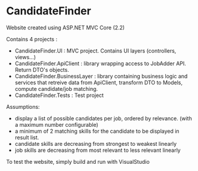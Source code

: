 # CandidateFinder

Website created using ASP.NET MVC Core (2.2)

Contains 4 projects :
 - CandidateFinder.UI : MVC project. Contains UI layers (controllers, views...)
 - CandidateFinder.ApiClient : library wrapping access to JobAdder API. Return DTO's objects.
 - CandidateFinder.BusinessLayer : library containing business logic and services that retreive data from ApiClient, transform DTO to Models, compute candidate/job matching.
- CandidateFinder.Tests : Test project
 
 Assumptions:
 - display a list of possible candidates per job, ordered by relevance. (with a maximum number configurable)
 - a minimum of 2 matching skills for the candidate to be displayed in result list.
 - candidate skills are decreasing from strongest to weakest linearly
 - job skills are decreasing from most relevant to less relevant linearly
 
 To test the website, simply build and run with VisualStudio
